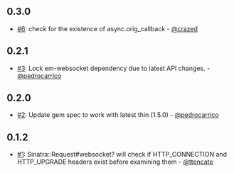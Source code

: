 ## 0.3.0
 - [#6](https://github.com/simulacre/sinatra-websocket/pull/6): check for the existence of async.orig_callback - [@crazed](https://github.com/crazed)

## 0.2.1
 - [#3](https://github.com/simulacre/sinatra-websocket/pull/3): Lock em-websocket dependency due to latest API changes. - [@pedrocarrico](https://github.com/pedrocarrico)

## 0.2.0
 - [#2](https://github.com/simulacre/sinatra-websocket/pull/2): Update gem spec to work with latest thin (1.5.0) - [@pedrocarrico](https://github.com/pedrocarrico)

## 0.1.2
 - [#1](https://github.com/simulacre/sinatra-websocket/pull/1): Sinatra::Request#websocket? will check if HTTP_CONNECTION and HTTP_UPGRADE headers exist before examining them - [@ttencate](https://github.com/ttencate)
